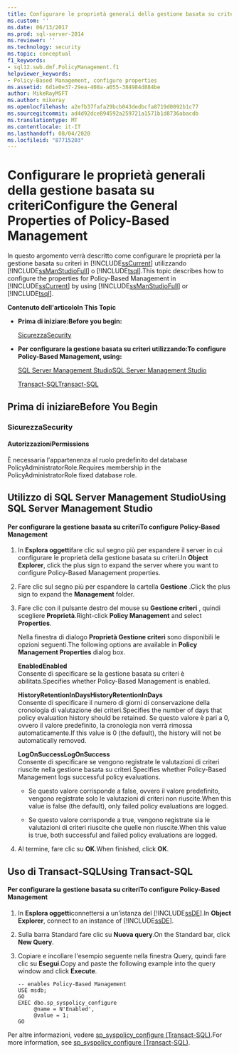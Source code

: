 ```yaml
---
title: Configurare le proprietà generali della gestione basata su criteri | Microsoft Docs
ms.custom: ''
ms.date: 06/13/2017
ms.prod: sql-server-2014
ms.reviewer: ''
ms.technology: security
ms.topic: conceptual
f1_keywords:
- sql12.swb.dmf.PolicyManagement.f1
helpviewer_keywords:
- Policy-Based Management, configure properties
ms.assetid: 6d1e0e37-29ea-408a-a055-384984d884be
author: MikeRayMSFT
ms.author: mikeray
ms.openlocfilehash: a2efb37fafa29bcb043dedbcfa8719d0092b1c77
ms.sourcegitcommit: ad4d92dce894592a259721a1571b1d8736abacdb
ms.translationtype: MT
ms.contentlocale: it-IT
ms.lasthandoff: 08/04/2020
ms.locfileid: "87715203"
---
```

# <a name="configure-the-general-properties-of-policy-based-management"></a><span data-ttu-id="63ba8-102">Configurare le proprietà generali della gestione basata su criteri</span><span class="sxs-lookup"><span data-stu-id="63ba8-102">Configure the General Properties of Policy-Based Management</span></span>
  <span data-ttu-id="63ba8-103">In questo argomento verrà descritto come configurare le proprietà per la gestione basata su criteri in [!INCLUDE[ssCurrent](../../includes/sscurrent-md.md)] utilizzando [!INCLUDE[ssManStudioFull](../../includes/ssmanstudiofull-md.md)] o [!INCLUDE[tsql](../../includes/tsql-md.md)].</span><span class="sxs-lookup"><span data-stu-id="63ba8-103">This topic describes how to configure the properties for Policy-Based Management in [!INCLUDE[ssCurrent](../../includes/sscurrent-md.md)] by using [!INCLUDE[ssManStudioFull](../../includes/ssmanstudiofull-md.md)] or [!INCLUDE[tsql](../../includes/tsql-md.md)].</span></span>  
  
 <span data-ttu-id="63ba8-104">**Contenuto dell'articolo**</span><span class="sxs-lookup"><span data-stu-id="63ba8-104">**In This Topic**</span></span>  
  
-   <span data-ttu-id="63ba8-105">**Prima di iniziare:**</span><span class="sxs-lookup"><span data-stu-id="63ba8-105">**Before you begin:**</span></span>  
  
     [<span data-ttu-id="63ba8-106">Sicurezza</span><span class="sxs-lookup"><span data-stu-id="63ba8-106">Security</span></span>](#Security)  
  
-   <span data-ttu-id="63ba8-107">**Per configurare la gestione basata su criteri utilizzando:**</span><span class="sxs-lookup"><span data-stu-id="63ba8-107">**To configure Policy-Based Management, using:**</span></span>  
  
     [<span data-ttu-id="63ba8-108">SQL Server Management Studio</span><span class="sxs-lookup"><span data-stu-id="63ba8-108">SQL Server Management Studio</span></span>](#SSMSProcedure)  
  
     [<span data-ttu-id="63ba8-109">Transact-SQL</span><span class="sxs-lookup"><span data-stu-id="63ba8-109">Transact-SQL</span></span>](#TsqlProcedure)  
  
##  <a name="before-you-begin"></a><a name="BeforeYouBegin"></a> <span data-ttu-id="63ba8-110">Prima di iniziare</span><span class="sxs-lookup"><span data-stu-id="63ba8-110">Before You Begin</span></span>  
  
###  <a name="security"></a><a name="Security"></a> <span data-ttu-id="63ba8-111">Sicurezza</span><span class="sxs-lookup"><span data-stu-id="63ba8-111">Security</span></span>  
  
####  <a name="permissions"></a><a name="Permissions"></a> <span data-ttu-id="63ba8-112">Autorizzazioni</span><span class="sxs-lookup"><span data-stu-id="63ba8-112">Permissions</span></span>  
 <span data-ttu-id="63ba8-113">È necessaria l'appartenenza al ruolo predefinito del database PolicyAdministratorRole.</span><span class="sxs-lookup"><span data-stu-id="63ba8-113">Requires membership in the PolicyAdministratorRole fixed database role.</span></span>  
  
##  <a name="using-sql-server-management-studio"></a><a name="SSMSProcedure"></a> <span data-ttu-id="63ba8-114">Utilizzo di SQL Server Management Studio</span><span class="sxs-lookup"><span data-stu-id="63ba8-114">Using SQL Server Management Studio</span></span>  
  
#### <a name="to-configure-policy-based-management"></a><span data-ttu-id="63ba8-115">Per configurare la gestione basata su criteri</span><span class="sxs-lookup"><span data-stu-id="63ba8-115">To configure Policy-Based Management</span></span>  
  
1.  <span data-ttu-id="63ba8-116">In **Esplora oggetti**fare clic sul segno più per espandere il server in cui configurare le proprietà della gestione basata su criteri.</span><span class="sxs-lookup"><span data-stu-id="63ba8-116">In **Object Explorer**, click the plus sign to expand the server where you want to configure Policy-Based Management properties.</span></span>  
  
2.  <span data-ttu-id="63ba8-117">Fare clic sul segno più per espandere la cartella **Gestione** .</span><span class="sxs-lookup"><span data-stu-id="63ba8-117">Click the plus sign to expand the **Management** folder.</span></span>  
  
3.  <span data-ttu-id="63ba8-118">Fare clic con il pulsante destro del mouse su **Gestione criteri** , quindi scegliere **Proprietà**.</span><span class="sxs-lookup"><span data-stu-id="63ba8-118">Right-click **Policy Management** and select **Properties**.</span></span>  
  
     <span data-ttu-id="63ba8-119">Nella finestra di dialogo **Proprietà Gestione criteri** sono disponibili le opzioni seguenti.</span><span class="sxs-lookup"><span data-stu-id="63ba8-119">The following options are available in **Policy Management Properties** dialog box.</span></span>  
  
     <span data-ttu-id="63ba8-120">**Enabled**</span><span class="sxs-lookup"><span data-stu-id="63ba8-120">**Enabled**</span></span>  
     <span data-ttu-id="63ba8-121">Consente di specificare se la gestione basata su criteri è abilitata.</span><span class="sxs-lookup"><span data-stu-id="63ba8-121">Specifies whether Policy-Based Management is enabled.</span></span>  
  
     <span data-ttu-id="63ba8-122">**HistoryRetentionInDays**</span><span class="sxs-lookup"><span data-stu-id="63ba8-122">**HistoryRetentionInDays**</span></span>  
     <span data-ttu-id="63ba8-123">Consente di specificare il numero di giorni di conservazione della cronologia di valutazione dei criteri.</span><span class="sxs-lookup"><span data-stu-id="63ba8-123">Specifies the number of days that policy evaluation history should be retained.</span></span> <span data-ttu-id="63ba8-124">Se questo valore è pari a 0, ovvero il valore predefinito, la cronologia non verrà rimossa automaticamente.</span><span class="sxs-lookup"><span data-stu-id="63ba8-124">If this value is 0 (the default), the history will not be automatically removed.</span></span>  
  
     <span data-ttu-id="63ba8-125">**LogOnSuccess**</span><span class="sxs-lookup"><span data-stu-id="63ba8-125">**LogOnSuccess**</span></span>  
     <span data-ttu-id="63ba8-126">Consente di specificare se vengono registrate le valutazioni di criteri riuscite nella gestione basata su criteri.</span><span class="sxs-lookup"><span data-stu-id="63ba8-126">Specifies whether Policy-Based Management logs successful policy evaluations.</span></span>  
  
    -   <span data-ttu-id="63ba8-127">Se questo valore corrisponde a false, ovvero il valore predefinito, vengono registrate solo le valutazioni di criteri non riuscite.</span><span class="sxs-lookup"><span data-stu-id="63ba8-127">When this value is false (the default), only failed policy evaluations are logged.</span></span>  
  
    -   <span data-ttu-id="63ba8-128">Se questo valore corrisponde a true, vengono registrate sia le valutazioni di criteri riuscite che quelle non riuscite.</span><span class="sxs-lookup"><span data-stu-id="63ba8-128">When this value is true, both successful and failed policy evaluations are logged.</span></span>  
  
4.  <span data-ttu-id="63ba8-129">Al termine, fare clic su **OK**.</span><span class="sxs-lookup"><span data-stu-id="63ba8-129">When finished, click **OK**.</span></span>  
  
##  <a name="using-transact-sql"></a><a name="TsqlProcedure"></a> <span data-ttu-id="63ba8-130">Uso di Transact-SQL</span><span class="sxs-lookup"><span data-stu-id="63ba8-130">Using Transact-SQL</span></span>  
  
#### <a name="to-configure-policy-based-management"></a><span data-ttu-id="63ba8-131">Per configurare la gestione basata su criteri</span><span class="sxs-lookup"><span data-stu-id="63ba8-131">To configure Policy-Based Management</span></span>  
  
1.  <span data-ttu-id="63ba8-132">In **Esplora oggetti**connettersi a un'istanza del [!INCLUDE[ssDE](../../includes/ssde-md.md)].</span><span class="sxs-lookup"><span data-stu-id="63ba8-132">In **Object Explorer**, connect to an instance of [!INCLUDE[ssDE](../../includes/ssde-md.md)].</span></span>  
  
2.  <span data-ttu-id="63ba8-133">Sulla barra Standard fare clic su **Nuova query**.</span><span class="sxs-lookup"><span data-stu-id="63ba8-133">On the Standard bar, click **New Query**.</span></span>  
  
3.  <span data-ttu-id="63ba8-134">Copiare e incollare l'esempio seguente nella finestra Query, quindi fare clic su **Esegui**.</span><span class="sxs-lookup"><span data-stu-id="63ba8-134">Copy and paste the following example into the query window and click **Execute**.</span></span>  
  
    ```  
    -- enables Policy-Based Management   
    USE msdb;  
    GO  
    EXEC dbo.sp_syspolicy_configure   
         @name = N'Enabled',   
         @value = 1;  
    GO  
    ```  
  
 <span data-ttu-id="63ba8-135">Per altre informazioni, vedere [sp_syspolicy_configure &#40;Transact-SQL&#41;](/sql/relational-databases/system-stored-procedures/sp-syspolicy-configure-transact-sql).</span><span class="sxs-lookup"><span data-stu-id="63ba8-135">For more information, see [sp_syspolicy_configure &#40;Transact-SQL&#41;](/sql/relational-databases/system-stored-procedures/sp-syspolicy-configure-transact-sql).</span></span>  
  
  

